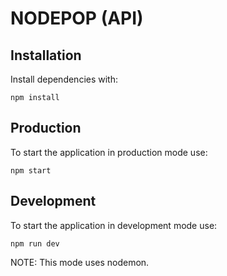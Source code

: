 # NODEPOP (API)

## Installation

Install dependencies with:

```shell
npm install
```


## Production

To start the application in production mode use:

```shell
npm start
```


## Development

To start the application in development mode use:

```shell
npm run dev
```

NOTE: This mode uses nodemon.


